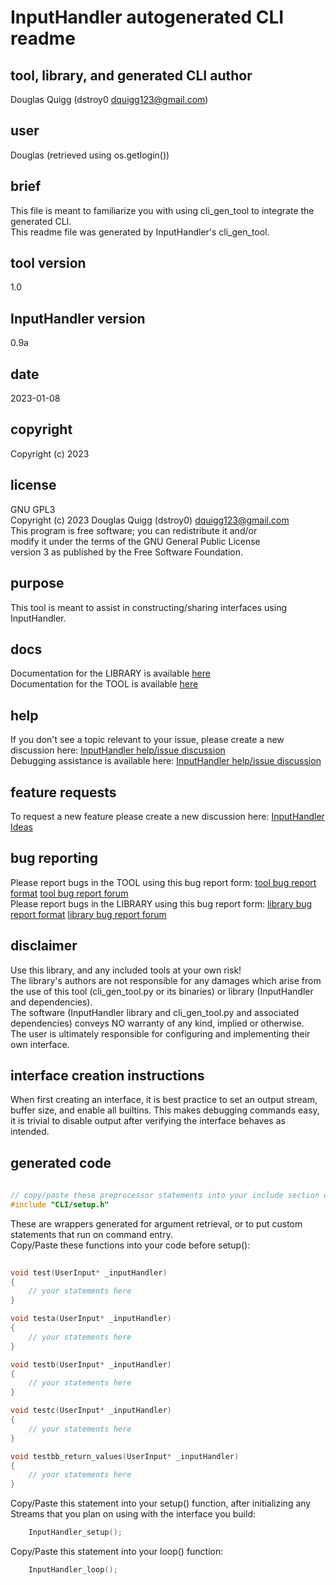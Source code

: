 <!-- markdownlint-disable MD041 -->    
# InputHandler autogenerated CLI readme

## tool, library, and generated CLI author 
Douglas Quigg (dstroy0 dquigg123@gmail.com)

## user
Douglas (retrieved using os.getlogin())

## brief 
This file is meant to familiarize you with using cli_gen_tool to integrate the generated CLI.  
This readme file was generated by InputHandler's cli_gen_tool.  

## tool version
1.0  

## InputHandler version
0.9a

## date
2023-01-08

## copyright
Copyright (c) 2023

## license 
GNU GPL3  
Copyright (c) 2023 Douglas Quigg (dstroy0) <dquigg123@gmail.com>  
This program is free software; you can redistribute it and/or  
modify it under the terms of the GNU General Public License  
version 3 as published by the Free Software Foundation.  

## purpose
This tool is meant to assist in constructing/sharing interfaces using InputHandler.  

## docs
Documentation for the LIBRARY is available [here](https://dstroy0.github.io/InputHandler/lib/index.html)  
Documentation for the TOOL is available [here](https://dstroy0.github.io/InputHandler/cli_gen_tool/index.html)  

## help
If you don't see a topic relevant to your issue, please create a new discussion here: [InputHandler help/issue discussion](https://github.com/dstroy0/InputHandler/discussions/categories/help-issue-discussion)  
Debugging assistance is available here: [InputHandler help/issue discussion](https://github.com/dstroy0/InputHandler/discussions)  

## feature requests
To request a new feature please create a new discussion here: [InputHandler Ideas](https://github.com/dstroy0/InputHandler/discussions/categories/ideas)  

## bug reporting
Please report bugs in the TOOL using this bug report form: [tool bug report format](https://github.com/dstroy0/InputHandler/blob/main/tools/bug_report.md) [tool bug report forum](https://github.com/dstroy0/InputHandler/discussions/59)  
Please report bugs in the LIBRARY using this bug report form: [library bug report format](https://github.com/dstroy0/InputHandler/blob/main/src/bug_report.md) [library bug report forum](https://github.com/dstroy0/InputHandler/discussions/60)  

## disclaimer
Use this library, and any included tools at your own risk!  
The library's authors are not responsible for any damages which arise from the use of this tool (cli_gen_tool.py or its binaries) or library (InputHandler and dependencies).  
The software (InputHandler library and cli_gen_tool.py and associated dependencies) conveys NO warranty of any kind, implied or otherwise.  
The user is ultimately responsible for configuring and implementing their own interface.  

## interface creation instructions
When first creating an interface, it is best practice to set an output stream, buffer size, and enable all builtins.
This makes debugging commands easy, it is trivial to disable output after verifying the interface behaves as intended.

## generated code

```cpp
    
// copy/paste these preprocessor statements into your include section or at the top of your *.ino
#include "CLI/setup.h" 
```
These are wrappers generated for argument retrieval, or to put custom statements that run on command entry.  
Copy/Paste these functions into your code before setup():  

```cpp
    
void test(UserInput* _inputHandler) 
{
    // your statements here
}

void testa(UserInput* _inputHandler) 
{
    // your statements here
}

void testb(UserInput* _inputHandler) 
{
    // your statements here
}

void testc(UserInput* _inputHandler) 
{
    // your statements here
}

void testbb_return_values(UserInput* _inputHandler) 
{
    // your statements here
}

```
Copy/Paste this statement into your setup() function, after initializing any Streams that you plan on using with the interface you build:  

```cpp
    InputHandler_setup();
```  

Copy/Paste this statement into your loop() function:  

```cpp
    InputHandler_loop();
```  

